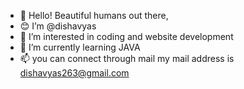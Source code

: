 - 👋 Hello! Beautiful humans out there,
- 😊 I’m @dishavyas
- 👀 I’m interested in coding and website development
- 🌱 I’m currently learning JAVA
- 📫 you can connect through mail my mail address is dishavyas263@gmail.com

